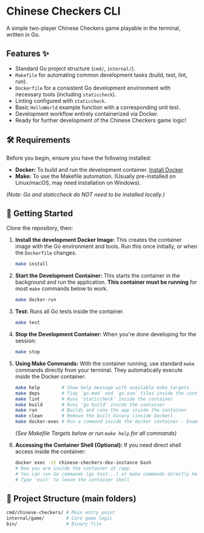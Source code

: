 # Chinese Checkers CLI

A simple two-player Chinese Checkers game playable in the terminal, written in Go.

## Features ✨

- Standard Go project structure (`cmd/`, `internal/`).
- `Makefile` for automating common development tasks (build, test, lint, run).
- `Dockerfile` for a consistent Go development environment with necessary tools (including `staticcheck`).
- Linting configured with `staticcheck`.
- Basic `HelloWorld` example function with a corresponding unit test.
- Development workflow entirely containerized via Docker.
- Ready for further development of the Chinese Checkers game logic!

## 🛠️ Requirements

Before you begin, ensure you have the following installed:

- **Docker:** To build and run the development container. [Install Docker](https://docs.docker.com/get-docker/)
- **Make:** To use the Makefile automation. (Usually pre-installed on Linux/macOS, may need installation on Windows).

_(Note: Go and staticcheck do NOT need to be installed locally.)_

## 🚀 Getting Started

Clone the repository, then:

1.  **Install the development Docker Image:**
    This creates the container image with the Go environment and tools. Run this once initially, or when the `Dockerfile` changes.

    ```bash
    make install
    ```

2.  **Start the Development Container:**
    This starts the container in the background and run the application. **This container must be running** for most `make` commands below to work.

    ```bash
    make docker-run
    ```

3.  **Test:**
    Runs all Go tests inside the container.

    ```bash
    make test
    ```

4.  **Stop the Development Container:**
    When you're done developing for the session:

    ```bash
    make stop
    ```

5.  **Using Make Commands:**
    With the container running, use standard `make` commands directly from your terminal. They automatically execute _inside_ the Docker container:

    ```bash
    make help        # Show help message with available make targets
    make deps        # Tidy `go.mod` and `go.sum` files inside the container
    make lint        # Runs 'staticcheck' inside the container
    make build       # Runs 'go build' inside the container
    make run         # Builds and runs the app inside the container
    make clean       # Remove the built binary (inside Docker).
    make docker-exec # Run a command inside the docker container - Example: make docker-exec CMD="ls -l"
    ```

    _(See Makefile Targets below or run `make help` for all commands)_

6.  **Accessing the Container Shell (Optional):**
    If you need direct shell access inside the container:

    ```bash
    docker exec -it chinese-checkers-dev-instance bash
    # Now you are inside the container at /app
    # You can run Go commands (go test...) or make commands directly here.
    # Type 'exit' to leave the container shell
    ```

## 🧱 Project Structure (main folders)

```bash
cmd/chinese-checkers/ # Main entry point
internal/game/        # Core game logic
bin/                  # Binary file
```
